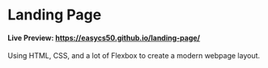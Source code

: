 # Landing Page

#### Live Preview: https://easycs50.github.io/landing-page/

Using HTML, CSS, and a lot of Flexbox to create a modern webpage layout.